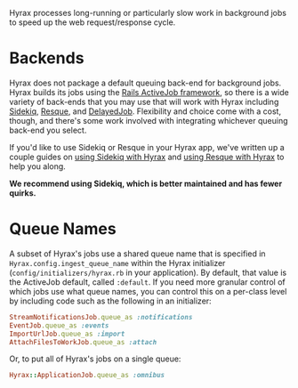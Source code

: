 Hyrax processes long-running or particularly slow work in background jobs to speed up the web request/response cycle.

# Backends

Hyrax does not package a default queuing back-end for background jobs. Hyrax builds its jobs using the [Rails ActiveJob framework](http://guides.rubyonrails.org/active_job_basics.html), so there is a wide variety of back-ends that you may use that will work with Hyrax including [Sidekiq](http://sidekiq.org/), [Resque](https://github.com/resque/resque), and [DelayedJob](https://github.com/collectiveidea/delayed_job). Flexibility and choice come with a cost, though, and there's some work involved with integrating whichever queuing back-end you select.

If you'd like to use Sidekiq or Resque in your Hyrax app, we've written up a couple guides on [using Sidekiq with Hyrax](https://github.com/projecthydra-labs/hyrax/wiki/Using-Sidekiq-with-Hyrax) and [using Resque with Hyrax](https://github.com/projecthydra-labs/hyrax/wiki/Using-Resque-with-Hyrax) to help you along.

**We recommend using Sidekiq, which is better maintained and has fewer quirks.**

# Queue Names

A subset of Hyrax's jobs use a shared queue name that is specified in `Hyrax.config.ingest_queue_name` within the Hyrax initializer (`config/initializers/hyrax.rb` in your application). By default, that value is the ActiveJob default, called `:default`. If you need more granular control of which jobs use what queue names, you can control this on a per-class level by including code such as the following in an initializer:

```ruby
StreamNotificationsJob.queue_as :notifications
EventJob.queue_as :events
ImportUrlJob.queue_as :import
AttachFilesToWorkJob.queue_as :attach
```

Or, to put all of Hyrax's jobs on a single queue:

```ruby
Hyrax::ApplicationJob.queue_as :omnibus
```